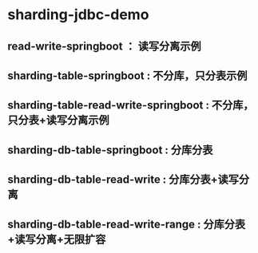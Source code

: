 # sharding-jdbc-demo

## read-write-springboot ：  读写分离示例

## sharding-table-springboot : 不分库，只分表示例

## sharding-table-read-write-springboot : 不分库，只分表+读写分离示例

## sharding-db-table-springboot : 分库分表

## sharding-db-table-read-write : 分库分表+读写分离

## sharding-db-table-read-write-range : 分库分表+读写分离+无限扩容
